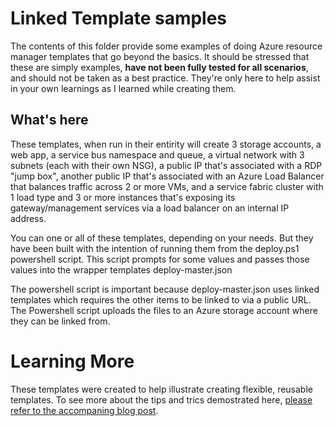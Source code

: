 # Linked Template samples
The contents of this folder provide some examples of doing Azure resource manager templates that go beyond the basics. It should be stressed that these are simply examples, **have not been fully tested for all scenarios**, and should not be taken as a best practice. They're only here to help assist in your own learnings as I learned while creating them.

## What's here
These templates, when run in their entirity will create 3 storage accounts, a web app, a service bus namespace and queue, a virtual network with 3 subnets (each with their own NSG), a public IP that's associated with a RDP "jump box", another public IP that's associated with an Azure Load Balancer that balances traffic across 2 or more VMs, and a service fabric cluster with 1 load type and 3 or more instances that's exposing its gateway/management services via a load balancer on an internal IP address.

You can one or all of these templates, depending on your needs. But they have been built with the intention of running them from the deploy.ps1 powershell script. This script prompts for some values and passes those values into the wrapper templates deploy-master.json

The powershell script is important because deploy-master.json uses linked templates which requires the other items to be linked to via a public URL. The Powershell script uploads the files to an Azure storage account where they can be linked from.

# Learning More
These templates were created to help illustrate creating flexible, reusable templates. To see more about the tips and trics demostrated here, [please refer to the accompaning blog post](https://brentdacodemonkey.wordpress.com/2017/03/09/azure-resource-manager-template-tips-and-tricks/).  